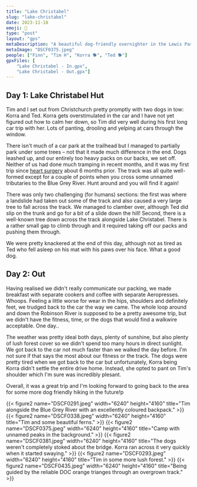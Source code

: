 ```yaml
---
title: "Lake Christabel"
slug: "lake-christabel"
date: 2023-11-18
emoji: 🥾
type: "post"
layout: "gps"
metaDescription: "A beautiful dog-friendly overnighter in the Lewis Pass region."
metaImage: "DSCF0375.jpeg"
people: ["Finn", "Tim H", "Korra 🐕", "Ted 🐕"]
gpxFiles: [
	"Lake Christabel - In.gpx",
	"Lake Christabel - Out.gpx"]
---
```


## Day 1: Lake Christabel Hut

Tim and I set out from Christchurch pretty promptly with two dogs in tow: Korra and Ted. Korra gets overstimulated in the car and I have not yet figured out how to calm her down, so Tim did very well during his first long car trip with her. Lots of panting, drooling and yelping at cars through the window.

There isn't much of a car park at the trailhead but I managed to partially park under some trees – not that it made much difference in the end. Dogs leashed up, and our entirely too heavy packs on our backs, we set off. Neither of us had done much tramping in recent months, and it was my first trip since [heart surgery](https://finn.lesueur.nz/series/journey-of-the-heart-/) about 6 months prior. The track was all quite well-formed except for a couple of points when you cross some unnamed tributaries to the Blue Grey River. Hunt around and you will find it again!

There was only two challenging (for humans) sections: the first was where a landslide had taken out some of the track and also caused a very large tree to fall across the track. We managed to clamber over, although Ted did slip on the trunk and go for a bit of a slide down the hill! Second, there is a well-known tree down across the track alongside Lake Christabel. There is a rather small gap to climb through and it required taking off our packs and pushing them through.

We were pretty knackered at the end of this day, although not as tired as Ted who fell asleep on his mat with his paws over his face. What a good dog.

## Day 2: Out

Having realised we didn't really communicate our packing, we made breakfast with separate cookers and coffee with separate Aeropresses. Whoops. Feeling a little worse for wear in the hips, shoulders and definitely feet, we trudged back to the car the way we came. The whole loop around and down the Robinson River is supposed to be a pretty awesome trip, but we didn't have the fitness, time, or the dogs that would find a walkwire acceptable. One day..

The weather was pretty ideal both days, plenty of sunshine, but also plenty of lush forest cover so we didn't spend too many hours in direct sunlight. We got back to the car not much faster than we walked the day before. I'm not sure if that says the most about our fitness or the track. The dogs were pretty tired when we got back to the car but unfortunately, Korra being Korra didn't settle the entire drive home. Instead, she opted to pant on Tim's shoulder which I'm sure was incredibly plesant.

Overall, it was a great trip and I'm looking forward to going back to the area for some more dog friendly hiking in the future!p

{{< figure2 name="DSCF0291.jpeg" width="6240" height="4160" title="Tim alongside the Blue Grey River with an excellently coloured backpack." >}}
{{< figure2 name="DSCF0338.jpeg" width="6240" height="4160" title="Tim and some beautiful ferns." >}}
{{< figure2 name="DSCF0375.jpeg" width="6240" height="4160" title="Camp with unnamed peaks in the background." >}}
{{< figure2 name="DSCF0381.jpeg" width="6240" height="4160" title="The dogs weren't completely stoked about the bridge. Korra ran across it very quickly when it started swaying." >}}
{{< figure2 name="DSCF0293.jpeg" width="6240" height="4160" title="Tim in some more lush forest." >}}
{{< figure2 name="DSCF0435.jpeg" width="6240" height="4160" title="Being guided by the reliable DOC orange trianges through an overgrown track." >}}
